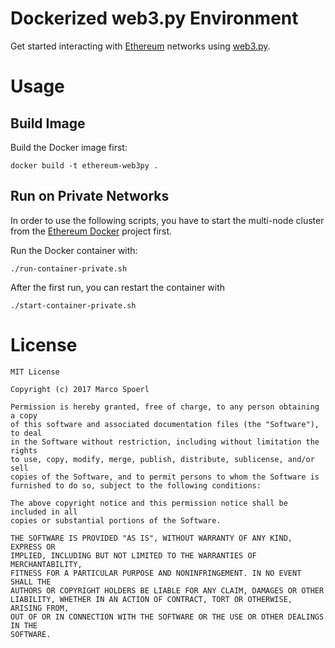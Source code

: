 # Dockerized web3.py Environment 

Get started interacting with [Ethereum](https://ethereum.org/) networks using [web3.py](https://github.com/pipermerriam/web3.py).

# Usage

## Build Image

Build the Docker image first:

```
docker build -t ethereum-web3py .
```

## Run on Private Networks

In order to use the following scripts, you have to start the multi-node cluster from the [Ethereum Docker](https://github.com/Capgemini-AIE/ethereum-docker) project first.

Run the Docker container with:

```
./run-container-private.sh
```

After the first run, you can restart the container with

```
./start-container-private.sh
```

# License

    MIT License

    Copyright (c) 2017 Marco Spoerl

    Permission is hereby granted, free of charge, to any person obtaining a copy
    of this software and associated documentation files (the "Software"), to deal
    in the Software without restriction, including without limitation the rights
    to use, copy, modify, merge, publish, distribute, sublicense, and/or sell
    copies of the Software, and to permit persons to whom the Software is
    furnished to do so, subject to the following conditions:

    The above copyright notice and this permission notice shall be included in all
    copies or substantial portions of the Software.

    THE SOFTWARE IS PROVIDED "AS IS", WITHOUT WARRANTY OF ANY KIND, EXPRESS OR
    IMPLIED, INCLUDING BUT NOT LIMITED TO THE WARRANTIES OF MERCHANTABILITY,
    FITNESS FOR A PARTICULAR PURPOSE AND NONINFRINGEMENT. IN NO EVENT SHALL THE
    AUTHORS OR COPYRIGHT HOLDERS BE LIABLE FOR ANY CLAIM, DAMAGES OR OTHER
    LIABILITY, WHETHER IN AN ACTION OF CONTRACT, TORT OR OTHERWISE, ARISING FROM,
    OUT OF OR IN CONNECTION WITH THE SOFTWARE OR THE USE OR OTHER DEALINGS IN THE
    SOFTWARE.
